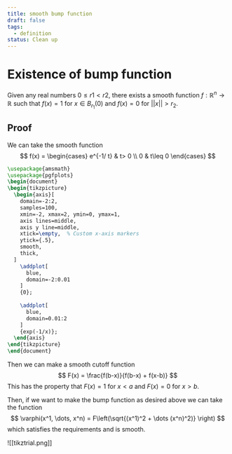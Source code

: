 ```yaml
---
title: smooth bump function
draft: false
tags:
  - definition
status: Clean up
---
```

# Existence of bump function
Given any real numbers $0 \leq r1 < r2$, there exists a smooth function $f:\mathbb{R}^n \to \mathbb{R}$ such that 
$f(x) = 1$ for $x \in B_{r_1}(0)$ and $f(x) = 0$ for $||x|| > r_2$. 

## Proof
We can take the smooth function 
$$
f(x) = \begin{cases}
e^{-1/ t} & t> 0 \\
0 & t\leq 0
\end{cases}
$$

```tikz
\usepackage{amsmath}
\usepackage{pgfplots}
\begin{document}
\begin{tikzpicture}
  \begin{axis}[
    domain=-2:2,
    samples=100,
    xmin=-2, xmax=2, ymin=0, ymax=1,
    axis lines=middle,
    axis y line=middle,
    xtick=\empty,  % Custom x-axis markers
    ytick={.5},
    smooth,
    thick,
  ]
    \addplot[
      blue,
      domain=-2:0.01
    ]
    {0};
    
    \addplot[
      blue,
      domain=0.01:2
    ]
    {exp(-1/x)};
  \end{axis}
\end{tikzpicture}
\end{document}
```

Then we can make a smooth cutoff function 
$$
F(x) = \frac{f(b-x)}{f(b-x) + f(x-b)}
$$
This has the property that $F(x) = 1$ for $x < a$ and $F(x) = 0$ for $x> b$.

Then, if we want to make the bump function as desired above we can take the function 
$$
\varphi(x^1, \dots, x^n) = F\left(\sqrt{(x^1)^2 + \dots (x^n)^2)} \right)
$$
which satisfies the requirements and is smooth.

![[tikztrial.png]]

